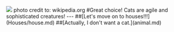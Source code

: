 <img src="https://s1.yimg.com/bt/api/res/1.2/IPxNMIKiWzkOyP3p5MJqiw--/YXBwaWQ9eW5ld3NfbGVnbztxPTc1O3c9NjAw/http://media.zenfs.com/en-GB/homerun/newsroom.news.yahoo.com.uk/0c125816f1117f97339ce2ac561972f6.cf.png"/>  
photo credit to: wikipedia.org
#Great choice! Cats are agile and sophisticated creatures!  
---
##[Let's move on to houses!!!](Houses/house.md)
##[Actually, I don't want a cat.](animal.md)  
